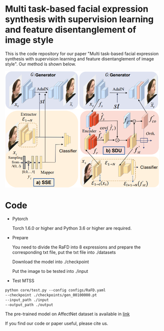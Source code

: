 # Multi task-based facial expression synthesis with supervision learning and feature disentanglement of image style
This is the code repository for our paper "Multi task-based facial expression synthesis with supervision learning and feature disentanglement of image style". Our method is shown below.

<div align=center><img src="https://github.com/lumanxi236/MTSS/blob/main/architecture.png"></div>

# Code
+ Pytorch
  
  Torch 1.6.0 or higher and Python 3.6 or higher are required.

+ Prepare
  
  You need to divide the RaFD into 8 expressions and prepare the corresponding txt file, put the txt file into ./datasets

  Download the model into ./checkpoint
  
  Put the image to be tested into ./input

+ Test MTSS
```
python core/test.py --config configs/RaFD.yaml
--checkpoint ./checkpoints/gen_00100000.pt
--input_path ./input
--output_path ./output
```

The pre-trained model on AffectNet dataset is available in [link](https://drive.google.com/drive/folders/1cz9pVkyrFrENOLxP6gGBqtiDj7MQxI2O?usp=sharing)

If you find our code or paper useful, please cite us.
